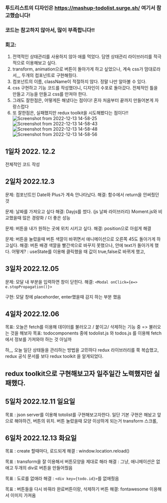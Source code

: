 ### 투드리스트의 디자인은 https://mashup-todolist.surge.sh/ 여기서 참고했습니다!
### 코드는 참고하지 않아서, 많이 부족합니다!!  

### 회고: 
1. 전역적인 상태관리를 사용하지 않아 애를 먹었다. 담엔 상태관리 라이브러리를 적극적으로 이용해보고 싶다.
2. transform, animation으로 버튼이 돌아가게 하고 싶었으나, 계속 css가 맘대로라서,,, 두개의 컴포넌트로 구현해줬다. 
3. 컴포넌트의 이름, className이 적절하지 않다. 정말 나만 알아볼 수 있다. 
4. css 구현하고 기능 코드를 작성했더니, 디자인이 수포로 돌아갔다. 전체적인 틀을 만들고 기능을 만들고 css를 만져야 한다. 
5. 그래도 잘한점은, 어떻게든 해냈다는 점이다! 혼자 처음부터 끝까지 만들어본게 자랑스럽다 
6. 또 잘한점은, 실패했지만 redux toolkit을 시도해봤다는 점이다!!
![Screenshot from 2022-12-13 14-58-25](https://user-images.githubusercontent.com/93567754/207238767-92acb48b-155e-427c-a8fb-425190089d00.png)
![Screenshot from 2022-12-13 14-58-43](https://user-images.githubusercontent.com/93567754/207238775-9aba68a3-299f-4f56-9cf8-b6369b8475c0.png)
![Screenshot from 2022-12-13 14-58-48](https://user-images.githubusercontent.com/93567754/207238780-f63c1b7b-03cf-4ad1-8b9c-da048931af41.png)
![Screenshot from 2022-12-13 14-58-56](https://user-images.githubusercontent.com/93567754/207238784-98765307-7640-461f-a8cc-046664604ee0.png)

## 1일차 2022. 12.2
전체적인 코드 작성

## 2일차 2022.12.3
문제: 컴포넌트인 Date와 Plus가 계속 안나타났다. 
해결: 함수에서 return을 안써줬던 것 

문제: 날짜를 가져오고 싶다 
해결: Dayjs를 썼다. (js 날짜 라이브러리) Moment.js와 비교했을때 많은 경량화 / 더 좋은 성능 

문제: 버튼을 내가 원하는 곳에 위치 시키고 싶다. 
해결: position으로 아쉽게 해결

문제: 버튼을 눌렀을때 버튼 색깔이 바뀌면서 애니메이션으로 오른쪽 45도 돌아가게 하고싶다. 
해결: 버튼 배경 색깔을 빨간색으로 바꾸지 못했으나, 안에 text가 돌아가게 했다. 
어떻게? : useState를 이용해 클릭했을 때 값이 true,false로 바뀌게 했고,  

## 3일차 2022.12.05
문제: 모달 내 부분을 입력하면 창이 닫힌다. 
해결: `<Modal onClick={e=> e.stopPropagation()}>`

구현: 모달 창에 placehorder,  enter했을때 감지 하는 부분 했음 

## 4일차 2022.12.06

목표: 오늘은 fetch를 이용해 데이터를 불러오고 / 붙이고/ 삭제하는 기능 중 => 불러오는 것을 해보자 
목표: todocomponents 중에 todolist.js 와 todos.js 를 이용해 fetch 에서 정보를 가져와야 하는 것 아닐까 

하,,, 오늘 일단 상태들을 관리하는 방법을 고민하다 redux 라이브러리를 쭉 복습했고, 
redux 공식 문서를 보다 redux toolkit 을 알게되었다. 

## redux toolkit으로 구현해보고자 일주일간 노력했지만 실패했다. 

## 5일차 2022.12.11 일요일 
목표 : json server를 이용해 totolist를 구현해보고자한다. 
일단 기본 구현은 해놨고 
앞으로 해야하건, 
버튼의 위치. 
버튼 눌렀을때 모양 이상하게 되는거 transform 
스크롤, 

## 6일차 2022.12.13 화요일 
목표 : create 할때마다, 로드되게 
해결 : window.location.reload()

목표 : transform을 잘 이용해서 버튼모양을 제대로 해라 
해결 : 그냥, 애니메이션은 없애고 두개의 div로 버튼을 만들어줬음 

목표 : 도로를 없애라 
해결 : `<div key={todo.id}>`를 없애줬음 

목표 : 버튼들을 다시 바꿔라 완료버튼이랑, 삭제하기 버튼 
해결: fontawesome 이용해서 이미지 가져옴 

